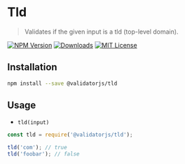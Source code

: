 # Tld

> Validates if the given input is a tld (top-level domain).

[![NPM Version](https://img.shields.io/npm/v/@validatorjs/tld.svg)](https://www.npmjs.com/package/@validatorjs/tld)
[![Downloads](https://img.shields.io/npm/dt/@validatorjs/tld.svg)](https://www.npmjs.com/package/@validatorjs/tld)
[![MIT License](https://img.shields.io/npm/l/@validatorjs/tld.svg)](../../LICENSE)

## Installation

```bash
npm install --save @validatorjs/tld
```

## Usage

- `tld(input)`

```js
const tld = require('@validatorjs/tld');

tld('com'); // true
tld('foobar'); // false
```
